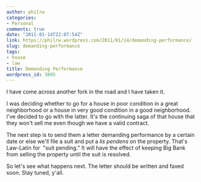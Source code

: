 ```yaml
---
author: philrw
categories:
- Personal
comments: true
date: "2011-01-14T22:07:54Z"
link: https://philrw.wordpress.com/2011/01/14/demanding-performance/
slug: demanding-performance
tags:
- house
- law
title: Demanding Performance
wordpress_id: 3095
---
```


I have come across another fork in the road and I have taken it.

I was deciding whether to go for a house in poor condition in a great neighborhood or a house in very good condition in a good neighborhood. I've decided to go with the latter. It's the continuing saga of that house that they won't sell me even though we have a valid contract.

The next step is to send them a letter demanding performance by a certain date or else we'll file a suit and put a _lis pendens_ on the property. That's Law-Latin for  "suit pending." It will have the effect of keeping Big Bank from selling the property until the suit is resolved.

So let's see what happens next. The letter should be written and faxed soon. Stay tuned, y'all.
